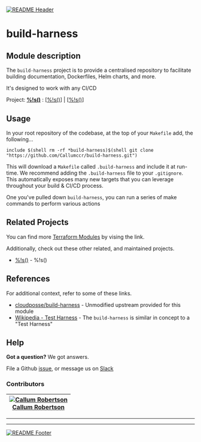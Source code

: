 <!-- 














  ** DO NOT EDIT THIS FILE
  ** 
  ** This file was automatically generated by the `build-harness`. 
  ** 1) Make all changes to `README.yaml` 
  ** 2) Run `make init` (you only need to do this once)
  ** 3) Run`make readme` to rebuild this file. 
  **
  ** (We maintain HUNDREDS of open source projects. This is how we maintain our sanity.)
  **















  -->

#

[![README Header][logo]][website]

# build-harness

## Module description


The `build-harness` project is to provide a centralised repository to facilitate building documentation, Dockerfiles, Helm charts, and more.

It's designed to work with any CI/CD




Project: **[%!s(<nil>)](%!s(<nil>))** : [[%!s(<nil>)](%!s(<nil>))] | [[%!s(<nil>)](%!s(<nil>))] 







## Usage


In your root repository of the codebase, at the top of your `Makefile` add, the following...
  ```make
  include $(shell rm -rf *build-harness)$(shell git clone "https://github.com/Callumccr/build-harness.git")
  ```
This will download a `Makefile` called `.build-harness` and include it at run-time. We recommend adding the `.build-harness` file to your `.gitignore`.
This automatically exposes many new targets that you can leverage throughout your build & CI/CD process.

One you've pulled down `build-harness`, you can run a series of make commands to perform various actions









## Related Projects

You can find more [Terraform Modules](terraform_modules) by vising the link.

Additionally, check out these other related, and maintained projects.

- [%!s(<nil>)](%!s(<nil>)) - %!s(<nil>)



## References

For additional context, refer to some of these links. 

- [cloudposse/build-harness](https://github.com/cloudposse/build-harness) - Unmodified upstream provided for this module
- [Wikipedia - Test Harness](https://en.wikipedia.org/wiki/Test_harness) - The `build-harness` is similar in concept to a "Test Harness"



## Help

**Got a question?** We got answers. 

File a Github [issue](https://github.com/Callumccr/build-harness/issues), or message us on [Slack][slack]


### Contributors

|  [![Callum Robertson][callumccr_avatar]][callumccr_homepage]<br/>[Callum Robertson][callumccr_homepage] |
|---|


  [callumccr_homepage]: https://www.linkedin.com/in/callum-robertson-1a55b6110/

  [callumccr_avatar]: https://media-exp1.licdn.com/dms/image/C5603AQHb_3oZMZA5YA/profile-displayphoto-shrink_200_200/0?e=1588809600&v=beta&t=5QQQAlHrm1od5fQNZwdjOtbZWvsGcgNBqFRhZWgnPx4




---



---


[![README Footer][logo]][website]

  [logo]: https://wariva-github-assets.s3.eu-west-2.amazonaws.com/logo.png
  [website]: https://www.linkedin.com/company/52152765/admin/
  [github]: https://github.com/Callumccr
  [slack]: https://wariva.slack.com
  [linkedin]: https://www.linkedin.com/in/callum-robertson-1a55b6110/
  [terraform_modules]: https://github.com/Callumccr
